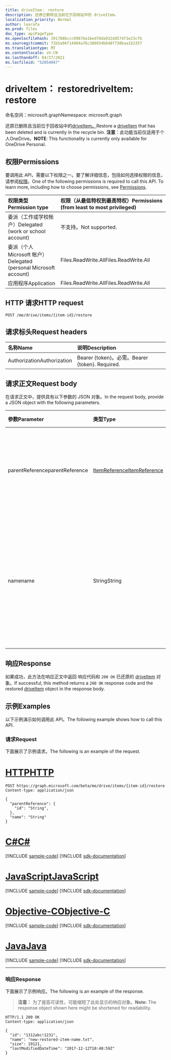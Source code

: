 ```yaml
---
title: driveItem： restore
description: 还原已删除且当前位于回收站中的 driveItem。
localization_priority: Normal
author: learafa
ms.prod: files
doc_type: apiPageType
ms.openlocfilehash: 391788bccc09876a1bed78da932dd574f1e23cfb
ms.sourcegitcommit: 71b5a96f14984a76c386934b648f730baa1b2357
ms.translationtype: MT
ms.contentlocale: zh-CN
ms.lasthandoff: 04/27/2021
ms.locfileid: "52054047"
---
```

# <a name="driveitem-restore"></a><span data-ttu-id="2ce5e-103">driveItem： restore</span><span class="sxs-lookup"><span data-stu-id="2ce5e-103">driveItem: restore</span></span>

<span data-ttu-id="2ce5e-104">命名空间：microsoft.graph</span><span class="sxs-lookup"><span data-stu-id="2ce5e-104">Namespace: microsoft.graph</span></span>

<span data-ttu-id="2ce5e-105">还原已删除且当前位于回收站中的[driveItem。](../resources/driveitem.md)</span><span class="sxs-lookup"><span data-stu-id="2ce5e-105">Restore a [driveItem](../resources/driveitem.md) that has been deleted and is currently in the recycle bin.</span></span> <span data-ttu-id="2ce5e-106">**注意**：此功能当前仅适用于个人OneDrive。</span><span class="sxs-lookup"><span data-stu-id="2ce5e-106">**NOTE**: This functionality is currently only available for OneDrive Personal.</span></span>

## <a name="permissions"></a><span data-ttu-id="2ce5e-107">权限</span><span class="sxs-lookup"><span data-stu-id="2ce5e-107">Permissions</span></span>

<span data-ttu-id="2ce5e-p102">要调用此 API，需要以下权限之一。要了解详细信息，包括如何选择权限的信息，请参阅[权限](/graph/permissions-reference)。</span><span class="sxs-lookup"><span data-stu-id="2ce5e-p102">One of the following permissions is required to call this API. To learn more, including how to choose permissions, see [Permissions](/graph/permissions-reference).</span></span>

| <span data-ttu-id="2ce5e-110">权限类型</span><span class="sxs-lookup"><span data-stu-id="2ce5e-110">Permission type</span></span>                        | <span data-ttu-id="2ce5e-111">权限（从最低特权到最高特权）</span><span class="sxs-lookup"><span data-stu-id="2ce5e-111">Permissions (from least to most privileged)</span></span> |
|:---------------------------------------|:--------------------------------------------|
| <span data-ttu-id="2ce5e-112">委派（工作或学校帐户）</span><span class="sxs-lookup"><span data-stu-id="2ce5e-112">Delegated (work or school account)</span></span>     | <span data-ttu-id="2ce5e-113">不支持。</span><span class="sxs-lookup"><span data-stu-id="2ce5e-113">Not supported.</span></span> |
| <span data-ttu-id="2ce5e-114">委派（个人 Microsoft 帐户）</span><span class="sxs-lookup"><span data-stu-id="2ce5e-114">Delegated (personal Microsoft account)</span></span> | <span data-ttu-id="2ce5e-115">Files.ReadWrite.All</span><span class="sxs-lookup"><span data-stu-id="2ce5e-115">Files.ReadWrite.All</span></span> |
| <span data-ttu-id="2ce5e-116">应用程序</span><span class="sxs-lookup"><span data-stu-id="2ce5e-116">Application</span></span>                            | <span data-ttu-id="2ce5e-117">Files.ReadWrite.All</span><span class="sxs-lookup"><span data-stu-id="2ce5e-117">Files.ReadWrite.All</span></span> |

## <a name="http-request"></a><span data-ttu-id="2ce5e-118">HTTP 请求</span><span class="sxs-lookup"><span data-stu-id="2ce5e-118">HTTP request</span></span>

<!-- { "blockType": "ignored" } -->

```http
POST /me/drive/items/{item-id}/restore
```

## <a name="request-headers"></a><span data-ttu-id="2ce5e-119">请求标头</span><span class="sxs-lookup"><span data-stu-id="2ce5e-119">Request headers</span></span>

| <span data-ttu-id="2ce5e-120">名称</span><span class="sxs-lookup"><span data-stu-id="2ce5e-120">Name</span></span>          | <span data-ttu-id="2ce5e-121">说明</span><span class="sxs-lookup"><span data-stu-id="2ce5e-121">Description</span></span>   |
|:--------------|:--------------|
| <span data-ttu-id="2ce5e-122">Authorization</span><span class="sxs-lookup"><span data-stu-id="2ce5e-122">Authorization</span></span> | <span data-ttu-id="2ce5e-p103">Bearer {token}。必需。</span><span class="sxs-lookup"><span data-stu-id="2ce5e-p103">Bearer {token}. Required.</span></span> |

## <a name="request-body"></a><span data-ttu-id="2ce5e-125">请求正文</span><span class="sxs-lookup"><span data-stu-id="2ce5e-125">Request body</span></span>

<span data-ttu-id="2ce5e-126">在请求正文中，提供具有以下参数的 JSON 对象。</span><span class="sxs-lookup"><span data-stu-id="2ce5e-126">In the request body, provide a JSON object with the following parameters.</span></span>

| <span data-ttu-id="2ce5e-127">参数</span><span class="sxs-lookup"><span data-stu-id="2ce5e-127">Parameter</span></span>     | <span data-ttu-id="2ce5e-128">类型</span><span class="sxs-lookup"><span data-stu-id="2ce5e-128">Type</span></span>                                         | <span data-ttu-id="2ce5e-129">说明</span><span class="sxs-lookup"><span data-stu-id="2ce5e-129">Description</span></span> |
|:--------------|:---------------------------------------------|:------------|
|<span data-ttu-id="2ce5e-130">parentReference</span><span class="sxs-lookup"><span data-stu-id="2ce5e-130">parentReference</span></span>|[<span data-ttu-id="2ce5e-131">ItemReference</span><span class="sxs-lookup"><span data-stu-id="2ce5e-131">ItemReference</span></span>](../resources/itemreference.md)| <span data-ttu-id="2ce5e-132">可选。</span><span class="sxs-lookup"><span data-stu-id="2ce5e-132">Optional.</span></span> <span data-ttu-id="2ce5e-133">对已删除项目将还原到的父项的引用。</span><span class="sxs-lookup"><span data-stu-id="2ce5e-133">Reference to the parent item the deleted item will be restored to.</span></span> |
|<span data-ttu-id="2ce5e-134">name</span><span class="sxs-lookup"><span data-stu-id="2ce5e-134">name</span></span>           |<span data-ttu-id="2ce5e-135">String</span><span class="sxs-lookup"><span data-stu-id="2ce5e-135">String</span></span>                                        | <span data-ttu-id="2ce5e-136">可选。</span><span class="sxs-lookup"><span data-stu-id="2ce5e-136">Optional.</span></span> <span data-ttu-id="2ce5e-137">已还原项目的新名称。</span><span class="sxs-lookup"><span data-stu-id="2ce5e-137">The new name for the restored item.</span></span> <span data-ttu-id="2ce5e-138">如果未提供新名称，将同一名称用作原始名称。</span><span class="sxs-lookup"><span data-stu-id="2ce5e-138">If this isn't provided, the same name will be used as the original.</span></span> |

## <a name="response"></a><span data-ttu-id="2ce5e-139">响应</span><span class="sxs-lookup"><span data-stu-id="2ce5e-139">Response</span></span>

<span data-ttu-id="2ce5e-140">如果成功，此方法在响应正文中返回 响应代码和 `200 OK` 已还原的 [driveItem](../resources/driveitem.md) 对象。</span><span class="sxs-lookup"><span data-stu-id="2ce5e-140">If successful, this method returns a `200 OK` response code and the restored [driveItem](../resources/driveitem.md) object in the response body.</span></span>

## <a name="examples"></a><span data-ttu-id="2ce5e-141">示例</span><span class="sxs-lookup"><span data-stu-id="2ce5e-141">Examples</span></span>

<span data-ttu-id="2ce5e-142">以下示例演示如何调用此 API。</span><span class="sxs-lookup"><span data-stu-id="2ce5e-142">The following example shows how to call this API.</span></span>

### <a name="request"></a><span data-ttu-id="2ce5e-143">请求</span><span class="sxs-lookup"><span data-stu-id="2ce5e-143">Request</span></span>

<span data-ttu-id="2ce5e-144">下面展示了示例请求。</span><span class="sxs-lookup"><span data-stu-id="2ce5e-144">The following is an example of the request.</span></span>

# <a name="http"></a>[<span data-ttu-id="2ce5e-145">HTTP</span><span class="sxs-lookup"><span data-stu-id="2ce5e-145">HTTP</span></span>](#tab/http)
<!-- {
  "blockType": "request",
  "name": "restore-item",
  "scopes": "files.readwrite",
  "target": "action"
}-->

```http
POST https://graph.microsoft.com/beta/me/drive/items/{item-id}/restore
Content-type: application/json

{
  "parentReference": {
    "id": "String",
  },
  "name": "String"
}
```
# <a name="c"></a>[<span data-ttu-id="2ce5e-146">C#</span><span class="sxs-lookup"><span data-stu-id="2ce5e-146">C#</span></span>](#tab/csharp)
[!INCLUDE [sample-code](../includes/snippets/csharp/restore-item-csharp-snippets.md)]
[!INCLUDE [sdk-documentation](../includes/snippets/snippets-sdk-documentation-link.md)]

# <a name="javascript"></a>[<span data-ttu-id="2ce5e-147">JavaScript</span><span class="sxs-lookup"><span data-stu-id="2ce5e-147">JavaScript</span></span>](#tab/javascript)
[!INCLUDE [sample-code](../includes/snippets/javascript/restore-item-javascript-snippets.md)]
[!INCLUDE [sdk-documentation](../includes/snippets/snippets-sdk-documentation-link.md)]

# <a name="objective-c"></a>[<span data-ttu-id="2ce5e-148">Objective-C</span><span class="sxs-lookup"><span data-stu-id="2ce5e-148">Objective-C</span></span>](#tab/objc)
[!INCLUDE [sample-code](../includes/snippets/objc/restore-item-objc-snippets.md)]
[!INCLUDE [sdk-documentation](../includes/snippets/snippets-sdk-documentation-link.md)]

# <a name="java"></a>[<span data-ttu-id="2ce5e-149">Java</span><span class="sxs-lookup"><span data-stu-id="2ce5e-149">Java</span></span>](#tab/java)
[!INCLUDE [sample-code](../includes/snippets/java/restore-item-java-snippets.md)]
[!INCLUDE [sdk-documentation](../includes/snippets/snippets-sdk-documentation-link.md)]

---


### <a name="response"></a><span data-ttu-id="2ce5e-150">响应</span><span class="sxs-lookup"><span data-stu-id="2ce5e-150">Response</span></span>

<span data-ttu-id="2ce5e-151">下面展示了示例响应。</span><span class="sxs-lookup"><span data-stu-id="2ce5e-151">The following is an example of the response.</span></span>

> <span data-ttu-id="2ce5e-152">**注意：** 为了提高可读性，可能缩短了此处显示的响应对象。</span><span class="sxs-lookup"><span data-stu-id="2ce5e-152">**Note:** The response object shown here might be shortened for readability.</span></span>

<!-- {
  "blockType": "response",
  "truncated": true,
  "@odata.type": "microsoft.graph.driveItem"
} -->

```http
HTTP/1.1 200 OK
Content-type: application/json

{
  "id": "1312abc!1231",
  "name": "new-restored-item-name.txt",
  "size": 19121,
  "lastModifiedDateTime": "2017-12-12T10:40:59Z"
}
```

<!-- uuid: 16cd6b66-4b1a-43a1-adaf-3a886856ed98
2019-02-04 14:57:30 UTC -->
<!-- {
  "type": "#page.annotation",
  "description": "Restore a DriveItem.",
  "keywords": "retore,item,driveitem",
  "section": "documentation",
  "tocPath": "Items/Restore"
}-->

